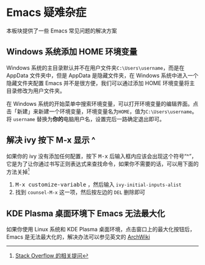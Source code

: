 # Emacs 疑难杂症

本板块提供了一些 Emacs 常见问题的解决方案

## Windows 系统添加 HOME 环境变量

Windows 系统的主目录默认并不在用户文件夹`C:\Users\username`，而是在 AppData 文件夹中，但是 AppData 是隐藏文件夹，在 Windows 系统中进入一个隐藏文件夹配置 Emacs 并不是很方便，我们可以通过添加 HOME 环境变量将主目录修改为用户文件夹。

在 Windows 系统的开始菜单中搜索环境变量，可以打开环境变量的编辑界面。点击「新建」来新建一个环境变量，环境变量名为`HOME`，值为`C:\Users\username`。将 `username` 替换为**你的**电脑用户名，设置完后一路确定退出即可。

## 解决 ivy 按下 M-x 显示 ^

如果你的 ivy 没有添加任何配置，按下 <kbd>M-x</kbd>  后输入框内应该会出现这个符号“^”，它是为了让你通过书写正则表达式来查找命令，如果你不需要的话，可以用下面的方法关掉[^1]

1. <kbd>M-x customize-variable</kbd> ，然后输入 `ivy-initial-inputs-alist`
2. 找到 `counsel-M-x` 这一项，然后按左边的 `DEL` 删除即可

## KDE Plasma 桌面环境下 Emacs 无法最大化

如果你使用 Linux 系统和 KDE Plasma 桌面环境，点击窗口上的最大化按钮后，Emacs 是无法最大化的，解决办法可以参见英文的 [ArchWiki](https://wiki.archlinux.org/title/Emacs#Improper_window_resizing_in_KDE)

[^1]: [Stack Overflow 的相关提问](https://stackoverflow.com/questions/69326308/how-can-i-prevent-swiper-from-showing-in-spacemacs)
